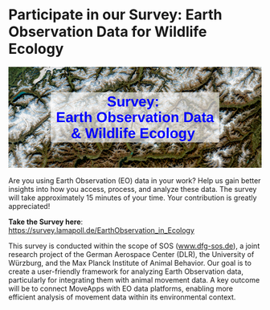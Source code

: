 # Participate in our Survey: Earth Observation Data for Wildlife Ecology

![sos survery](rs_pic.png)

Are you using Earth Observation (EO) data in your work? Help us gain better insights into how you access, process, and analyze these data. The survey will take approximately 15 minutes of your time. Your contribution is greatly appreciated!

**Take the Survey here**: <https://survey.lamapoll.de/EarthObservation_in_Ecology>

This survey is conducted within the scope of SOS (www.dfg-sos.de), a joint research project of the German Aerospace Center (DLR), the University of Würzburg, and the Max Planck Institute of Animal Behavior. Our goal is to create a user-friendly framework for analyzing Earth Observation data, particularly for integrating them with animal movement data. A key outcome will be to connect MoveApps with EO data platforms, enabling more efficient analysis of movement data within its environmental context.
